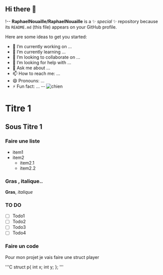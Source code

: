 ## Hi there 👋

!--
**RaphaelNouaille/RaphaelNouaille** is a ✨ _special_ ✨ repository because its `README.md` (this file) appears on your GitHub profile.

Here are some ideas to get you started:

- 🔭 I’m currently working on ...
- 🌱 I’m currently learning ...
- 👯 I’m looking to collaborate on ...
- 🤔 I’m looking for help with ...
- 💬 Ask me about ...
- 📫 How to reach me: ...
- 😄 Pronouns: ...
- ⚡ Fun fact: ...
--
![chien](https://picsum.photos/id/237/200/300)

# Titre 1
## Sous Titre 1 
### Faire une liste
- item1 
- item2 
  - item2.1 
  - item2.2

### Gras , italique..
**Gras**, *italique* 

### TO DO 
- [ ] Todo1 
- [ ] Todo2 
- [ ] Todo3
- [ ] Todo4

### Faire un code

Pour mon projet je vais faire une struct player 

'''C
struct p{
int x;
int y;
};
'''